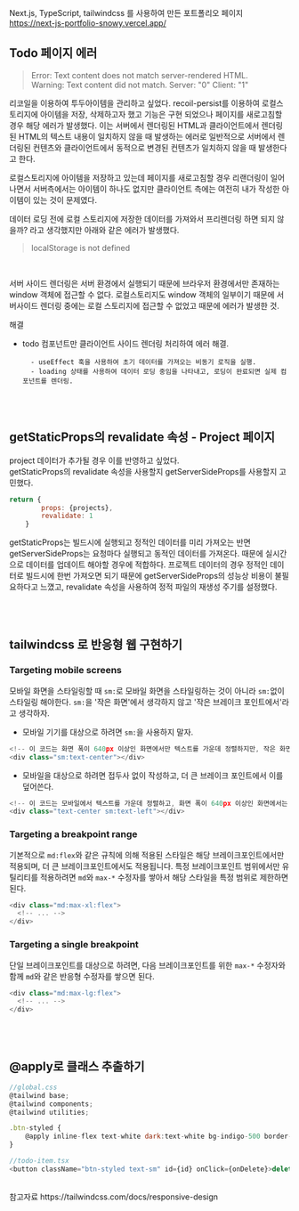 Next.js, TypeScript, tailwindcss 를 사용하여 만든 포트폴리오 페이지
<br/>
https://next-js-portfolio-snowy.vercel.app/
<br/>

## Todo 페이지 에러
> Error: Text content does not match server-rendered HTML. <br/>
Warning: Text content did not match. Server: "0" Client: "1"

리코일을 이용하여 투두아이템을 관리하고 싶었다. recoil-persist를 이용하여 로컬스토리지에 아이템을 저장, 삭제하고자 했고 기능은 구현 되었으나 페이지를 새로고침할 경우 해당 에러가 발생했다. 이는 서버에서 렌더링된 HTML과 클라이언트에서 렌더링된 HTML의 텍스트 내용이 일치하지 않을 때 발생하는 에러로 일반적으로 서버에서 렌더링된 컨텐츠와 클라이언트에서 동적으로 변경된 컨텐츠가 일치하지 않을 때 발생한다고 한다. <br/>

로컬스토리지에 아이템을 저장하고 있는데 페이지를 새로고침할 경우 리랜더링이 일어나면서 서버측에서는 아이템이 하나도 없지만 클라이언트 측에는 여전히 내가 작성한 아이템이 있는 것이 문제였다.
<br/>

데이터 로딩 전에 로컬 스토리지에 저장한 데이터를 가져와서 프리렌더링 하면 되지 않을까? 라고 생각했지만 아래와 같은 에러가 발생했다.
> localStorage is not defined 

<br/>

서버 사이드 렌더링은 서버 환경에서 실행되기 때문에 브라우저 환경에서만 존재하는 window 객체에 접근할 수 없다.
로컬스토리지도 window 객체의 일부이기 때문에 서버사이드 렌더링 중에는 로컬 스토리지에 접근할 수 없었고 때문에 에러가 발생한 것. 

해결 
- todo 컴포넌트만 클라이언트 사이드 렌더링 처리하여 에러 해결.<br/>

        - useEffect 훅을 사용하여 초기 데이터를 가져오는 비동기 로직을 실행.
        - loading 상태를 사용하여 데이터 로딩 중임을 나타내고, 로딩이 완료되면 실제 컴포넌트를 렌더링.

<br/>
<br/>

## getStaticProps의 revalidate 속성 - Project 페이지
project 데이터가 추가될 경우 이를 반영하고 싶었다. <br/>
getStaticProps의 revalidate 속성을 사용할지 getServerSideProps를 사용할지 고민했다.

```js
return {
        props: {projects},
        revalidate: 1 
    }
```

getStaticProps는 빌드시에 실행되고 정적인 데이터를 미리 가져오는 반면 
getServerSideProps는 요청마다 실행되고 동적인 데이터를 가져온다.
때문에 실시간으로 데이터를 업데이트 해야할 경우에 적합하다.
프로젝트 데이터의 경우 정적인 데이터로 빌드시에 한번 가져오면 되기 때문에 getServerSideProps의 성능상 비용이 불필요하다고 느꼈고, revalidate 속성을 사용하여 정적 파일의 재생성 주기를 설정했다.

<br/>
<br/>


## tailwindcss 로 반응형 웹 구현하기
### Targeting mobile screens
모바일 화면을 스타일링할 때 `sm:`로 모바일 화면을 스타일링하는 것이 아니라 `sm:`없이 스타일링 해야한다. 
`sm:`을 '작은 화면'에서 생각하지 않고 '작은 브레이크 포인트에서'라고 생각하자.

- 모바일 기기를 대상으로 하려면 `sm:`을 사용하지 말자.
```js
<!-- 이 코드는 화면 폭이 640px 이상인 화면에서만 텍스트를 가운데 정렬하지만, 작은 화면에서는 가운데 정렬되지 않습니다. -->
<div class="sm:text-center"></div>
```
- 모바일을 대상으로 하려면 접두사 없이 작성하고, 더 큰 브레이크 포인트에서 이를 덮어쓴다. 
```js
<!-- 이 코드는 모바일에서 텍스트를 가운데 정렬하고, 화면 폭이 640px 이상인 화면에서는 왼쪽 정렬합니다. -->
<div class="text-center sm:text-left"></div>
```

### Targeting a breakpoint range
기본적으로 `md:flex`와 같은 규칙에 의해 적용된 스타일은 해당 브레이크포인트에서만 적용되며, 더 큰 브레이크포인트에서도 적용됩니다.
특정 브레이크포인트 범위에서만 유틸리티를 적용하려면 `md`와 `max-*` 수정자를 쌓아서 해당 스타일을 특정 범위로 제한하면 된다.

```js
<div class="md:max-xl:flex">
  <!-- ... -->
</div>
```

### Targeting a single breakpoint
단일 브레이크포인트를 대상으로 하려면, 다음 브레이크포인트를 위한 `max-*` 수정자와 함께 `md`와 같은 반응형 수정자를 쌓으면 된다.

```js
<div class="md:max-lg:flex">
  <!-- ... -->
</div>
```

<br/>
<br/>

## @apply로 클래스 추출하기
```js
//global.css
@tailwind base;
@tailwind components;
@tailwind utilities;

.btn-styled {
    @apply inline-flex text-white dark:text-white bg-indigo-500 border-0 py-2 px-6 focus:outline-none hover:bg-indigo-600 rounded
}
```
```js
//todo-item.tsx
<button className="btn-styled text-sm" id={id} onClick={onDelete}>delete</button>
```

<br/>
참고자료 https://tailwindcss.com/docs/responsive-design